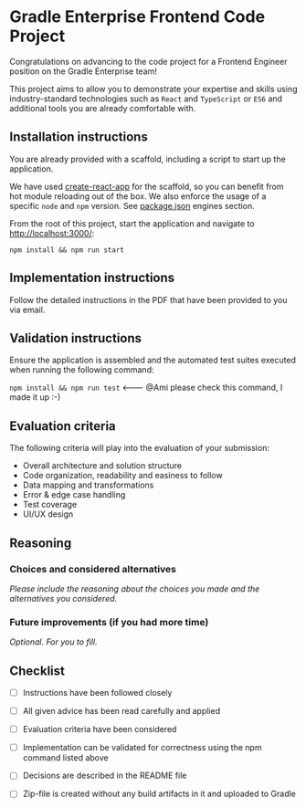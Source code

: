 # Gradle Enterprise Frontend Code Project

Congratulations on advancing to the code project for a Frontend Engineer position on the Gradle Enterprise team!

This project aims to allow you to demonstrate your expertise and skills using industry-standard technologies such as `React` and `TypeScript` or `ES6` and additional tools you are already comfortable with.

## Installation instructions

You are already provided with a scaffold, including a script to start up the application. 

We have used [create-react-app](https://create-react-app.dev/) for the scaffold, so you can benefit from hot module reloading out of the box. We also enforce the usage of a specific `node` and `npm` version. See [package.json](./package.json) engines section.

From the root of this project, start the application and navigate to [http://localhost:3000/](http://localhost:3000/):

`npm install && npm run start`

## Implementation instructions

Follow the detailed instructions in the PDF that have been provided to you via email.

## Validation instructions

Ensure the application is assembled and the automated test suites executed when running the following command:

`npm install && npm run test`  <--- @Ami please check this command, I made it up :-)

## Evaluation criteria

The following criteria will play into the evaluation of your submission:

- Overall architecture and solution structure
- Code organization, readability and easiness to follow
- Data mapping and transformations
- Error & edge case handling
- Test coverage
- UI/UX design

## Reasoning

### Choices and considered alternatives

_Please include the reasoning about the choices you made and the alternatives you considered._

### Future improvements (if you had more time)

_Optional. For you to fill._

## Checklist

- [ ] Instructions have been followed closely
- [ ] All given advice has been read carefully and applied
- [ ] Evaluation criteria have been considered
- [ ] Implementation can be validated for correctness using the npm command listed above
- [ ] Decisions are described in the README file
- [ ] Zip-file is created without any build artifacts in it and uploaded to Gradle




